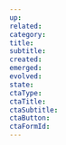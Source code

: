 ```yaml
---
up: 
related: 
category: 
title: 
subtitle: 
created: 
emerged: 
evolved: 
state: 
ctaType: 
ctaTitle: 
ctaSubtitle: 
ctaButton: 
ctaFormId: 
---
```


